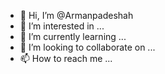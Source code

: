 - 👋 Hi, I’m @Armanpadeshah
- 👀 I’m interested in ...
- 🌱 I’m currently learning ...
- 💞️ I’m looking to collaborate on ...
- 📫 How to reach me ...

<!---
Armanpadeshah/Armanpadeshah is a ✨ special ✨ repository because its `README.md` (this file) appears on your GitHub profile.
You can click the Preview link to take a look at your changes.
--->
